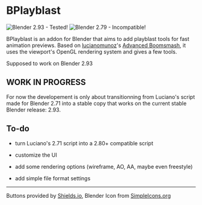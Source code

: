 # BPlayblast

![Blender 2.93 - Tested!](https://img.shields.io/badge/Blender%202.93-Tested-brightgreen?style=flat-square&logo=blender)
![Blender 2.79 - Incompatible!](https://img.shields.io/badge/Blender%202.79-Incompatible-critical?style=flat-square&logo=blender)

BPlayblast is an addon for Blender that aims to add playblast tools for fast animation previews. Based on [lucianomunoz](https://github.com/lucianomunoz)'s [Advanced Boomsmash](https://github.com/lucianomunoz/AdvancedBoomsmash), it uses the viewport's OpenGL rendering system and gives a few tools.

Supposed to work on Blender 2.93

## WORK IN PROGRESS

For now the developement is only about transitionning from Luciano's script made for Blender 2.71 into a stable copy that works on the current stable Blender release: 2.93.

## To-do

- turn Luciano's 2.71 script into a 2.80+ compatible script

- customize the UI

- add some rendering options (wireframe, AO, AA, maybe even freestyle)

- add simple file format settings

---

Buttons provided by [Shields.io](https://shields.io/), Blender Icon from [SimpleIcons.org](https://simpleicons.org/?q=blender)